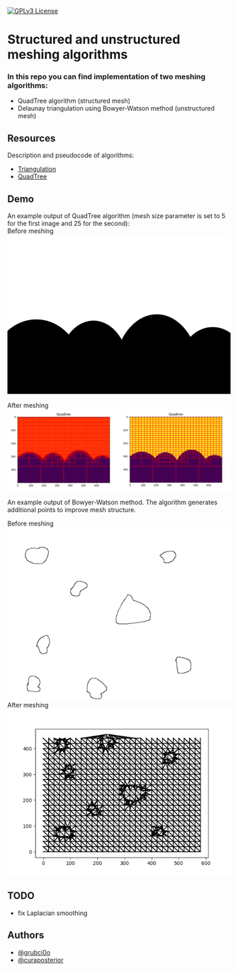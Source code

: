 [![GPLv3 License](https://img.shields.io/badge/License-GPL%20v3-yellow.svg)](https://opensource.org/licenses/)


# Structured and unstructured meshing algorithms

### In this repo  you can find implementation of two meshing algorithms:
- QuadTree algorithm (structured mesh)
- Delaunay triangulation using Bowyer-Watson method  (unstructured mesh) 

## Resources
Description and pseudocode of algorithms:
- [Triangulation](https://en.wikipedia.org/wiki/Bowyer%E2%80%93Watson_algorithm) 
- [QuadTree](https://en.wikipedia.org/wiki/Quadtree)

## Demo

An example output of QuadTree algorithm (mesh size parameter is set to 5 for the first image and 25 for the second):<br>
Before meshing
![](resources/bg.jpg)

After meshing
![](resources/quadtree.png)


An example output of Bowyer-Watson method. The algorithm generates additional points to improve mesh structure.

Before meshing
![](unstructured_mesh/test_1.png)
After meshing
![](resources/bowyer_watson.png)

## TODO
- fix Laplacian smoothing

## Authors
- [@grubci0o](https://github.com/grubci0o)
- [@curaposterior](https://github.comm/curaposterior)

